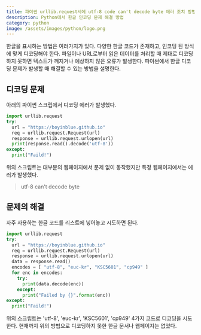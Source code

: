 ```yaml
---
title: 파이썬 urllib.request시에 utf-8 code can't decode byte 에러 조치 방법 
description: Python에서 한글 인코딩 문제 해결 방법
category: python
image: /assets/images/python/logo.png
---
```


한글을 표시하는 방법은 여러가지가 있다. 
다양한 한글 코드가 존재하고, 인코딩 된 방식에 맞게 디코딩해야 한다. 
파일이나 URL로부터 읽은 데이터를 처리할 때 제대로 디코딩하지 못하면 텍스트가 깨지거나 예상하지 않은 오류가 발생한다. 
파이썬에서 한글 디코딩 문제가 발생할 때 해결할 수 있는 방법을 설명한다. 


디코딩 문제
---
아래의 파이썬 스크립에서 디코딩 에러가 발생했다. 

```python
import urllib.request
try:
  url = "https://boyinblue.github.io"
  req = urllib.request.Request(url)
  response = urllib.request.urlopen(url)
  print(response.read().decode('utf-8'))
except:
  print("Faild!")
```

위의 스크립트는 대부분의 웹페이지에서 문제 없이 동작했지만 특정 웹페이지에서는 에러가 발생했다. 

>utf-8 can't decode byte


문제의 해결
---
자주 사용하는 한글 코드를 리스트에 넣어놓고 시도하면 된다. 

```python
import urllib.request
try:
  url = "https://boyinblue.github.io"
  req = urllib.request.Request(url)
  response = urllib.request.urlopen(url)
  data = response.read()
  encodes = [ "utf-8", "euc-kr", "KSC5601", "cp949" ]
  for enc in encodes:
    try:
      print(data.decode(enc))
    except:
      print("Failed by {}".format(enc))
except:
  print("Faild!")
```

위의 스크립트는 'utf-8', 'euc-kr', 'KSC5601', 'cp949' 4가지 코드로 디코딩을 시도한다. 
현재까지 위의 방법으로 디코딩하지 못한 한글 문서나 웹페이지는 없었다. 
